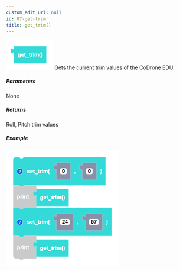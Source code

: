 ```yaml
---
custom_edit_url: null
id: 07-get-trim
title: get_trim()
---
```


![get trim block image](get_trim.PNG)
Gets the current trim values of the CoDrone EDU.

##### Parameters
 
None

##### Returns

Roll, Pitch trim values

##### Example

![get trim example](get_trim_example.PNG)
